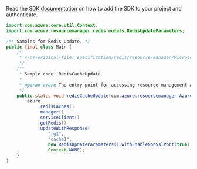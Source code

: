 Read the [SDK documentation](https://github.com/Azure/azure-sdk-for-java/blob/azure-resourcemanager_2.15.0/sdk/resourcemanager/azure-resourcemanager/README.md) on how to add the SDK to your project and authenticate.

```java
import com.azure.core.util.Context;
import com.azure.resourcemanager.redis.models.RedisUpdateParameters;

/** Samples for Redis Update. */
public final class Main {
    /*
     * x-ms-original-file: specification/redis/resource-manager/Microsoft.Cache/stable/2021-06-01/examples/RedisCacheUpdate.json
     */
    /**
     * Sample code: RedisCacheUpdate.
     *
     * @param azure The entry point for accessing resource management APIs in Azure.
     */
    public static void redisCacheUpdate(com.azure.resourcemanager.AzureResourceManager azure) {
        azure
            .redisCaches()
            .manager()
            .serviceClient()
            .getRedis()
            .updateWithResponse(
                "rg1",
                "cache1",
                new RedisUpdateParameters().withEnableNonSslPort(true).withReplicasPerPrimary(2),
                Context.NONE);
    }
}
```
